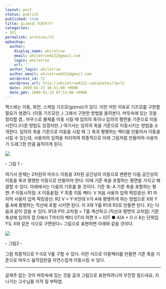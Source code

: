 ```yaml
---
layout: post
status: publish
published: true
title: gizmo로 이동하기?
categories:
- 코드
permalink: archives/72
wpbackup:
  author:
    display_name: whiletrue
    email: whiletrue0222@gmail.com
    login: whiletrue
    url: ''
  author_login: whiletrue
  author_email: whiletrue0222@gmail.com
  wordpress_id: 72
  wordpress_url: http://whiletrue0222.com/pnotes/?p=72
  date: 2009-01-23 16:51:00 +0900
  date_gmt: 2009-01-23 07:51:00 +0900
---
```


맥스에는 이동, 회전, 스케일 기즈모(gizmo)가 있다.
이런 저런 이유로 기즈모를 구현할 필요가 생겼다. (이동 기즈모만..)
그래서 구현한 방법을 올려본다. 머릿속에 있는 것을 정리할 겸..
마우스로 물체를 이동 시킬 때 임의의 축이나 임의의 평면을 기준으로 이동시킨다.(다른 방법도 있겠지만..)
여기서는 임의의 축을 기준으로 이동시키는 방법을 소개한다.
임의의 축을 기준으로 이동을 시킬 때 그 축과 평행하는 벡터를 만들어서 이동을 시킬 수 있는데,
사용자의 입력을 처리하여 최종적으로 아래 그림처럼 만들어야 사용자가 드래그한 만큼 움직이게 된다.

![](https://lh4.googleusercontent.com/-I5HAl5hUzXA/TvhuRCJnJLI/AAAAAAAACTE/f9O1qDiwopw/s400/e0070413_49795fede4427.jpg)

\- 그림 1 -

여기서 문제는 2차원의 마우스 이동을 3차원 공간상의 이동으로 변환한 다음
공간상의 이동을 축과 평행한 이동으로 만들어야 한다.
이때 기준 축을 포함하는 평면을 가지고 해결할 수 있다.
아래에서는 다음의 기호를 쓸 것이다.
기준 축: A
기준 축을 포함하는 평면: P
이동시작점: X
이동끝점: Y
최종 이동 벡터: V
처음 사용자 입력 픽킹광선: R1
마지막 사용자 입력 픽킹광선: R2
V = Y-X인데
V가 A에 평행하게 하는 방법으로 X와 Y를 A에 평행하는 직선에 포함 시키면 된다.
이 X와 Y를 R1과 R2로 만들면 된다.
X는 다음과 같이 얻을 수 있다.
R1과 P의 교차점 = T를 계산하고 (직선과 평면의 교차점)
기준축상에 임의의 점 O에서 T까지의 벡터 OT라 하면
X = (OT ● A)A + O             // A는 단위임
Y도 X와 같은 식으로 구면된다~
그림으로 표현하면 아래와 같을 것이다.

![](https://lh6.googleusercontent.com/-O8ORBq_J9EQ/TvhuRKwZlfI/AAAAAAAACTE/vZuHlG4rbIg/s400/e0070413_497973d3aca2e.jpg)

\- 그림2 -


그럼 최종적으로 Y-X로 V를 구할 수 있다.
이런 식으로 이동벡터를 만들면 기준 축을 기준으로 마우스 움직임만큼 자연스럽게 이동시킬 수 있다.

---

글재주 없는 것이 머릿속에 있는 것을 글과 그림으로 표현하려니까 무진장 힘드네요.
지나가는 고수님들 지적 질 부탁염.
